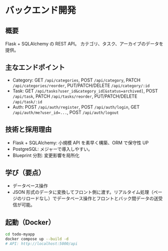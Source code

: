 # バックエンド開発

## 概要

Flask + SQLAlchemy の REST API。
カテゴリ、タスク、アーカイブのデータを提供。

## 主なエンドポイント

- Category: GET `/api/categories`, POST `/api/category`, PATCH `/api/categories/reorder`, PUT/PATCH/DELETE `/api/category/:id`
- Task: GET `/api/tasks?user_id&category_id[&status=archived]`, POST `/api/task`, PATCH `/api/tasks/reorder`, PUT/PATCH/DELETE `/api/task/:id`
- Auth: POST `/api/auth/register`, POST `/api/auth/login`, GET `/api/auth/me?user_id=...`, POST `/api/auth/logout`

## 技術と採用理由

- Flask + SQLAlchemy: 小規模 API を素早く構築、ORM で保守性 UP
- PostgreSQL: メジャーで導入しやすい。
- Blueprint 分割: 変更影響を局所化

## 学び（要点）

- データベース操作
- JSON 形式のデータに変換してフロント側に渡す。リアルタイム処理（ページのリロードなし）でデータベース操作とフロントとバック間データの送受信が可能。

## 起動（Docker）

```bash
cd todo-myapp
docker compose up --build -d
# API: http://localhost:5000/api
```
